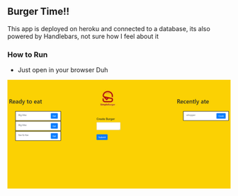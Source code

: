 ## Burger Time!!

This app is deployed on heroku and connected to a database, its also powered 
by Handlebars, not sure how I feel about it

### How to Run

* Just open in your browser Duh


[![pic of app](https://github.com/Jonathan169/burger-time/blob/master/public/assets/img/app.png?raw=true)](https://frozen-island-85774.herokuapp.com/)
